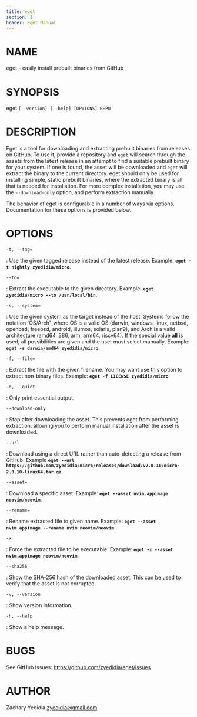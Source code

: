 ```yaml
---
title: eget
section: 1
header: Eget Manual
---
```


# NAME
  eget - easily install prebuilt binaries from GitHub

# SYNOPSIS
  eget `[--version] [--help] [OPTIONS] REPO`

# DESCRIPTION
  Eget is a tool for downloading and extracting prebuilt binaries from releases
  on GitHub. To use it, provide a repository and `eget` will search through the
  assets from the latest release in an attempt to find a suitable prebuilt
  binary for your system. If one is found, the asset will be downloaded and
  `eget` will extract the binary to the current directory. eget should only be
  used for installing simple, static prebuilt binaries, where the extracted
  binary is all that is needed for installation. For more complex installation,
  you may use the `--download-only` option, and perform extraction manually.

  The behavior of eget is configurable in a number of ways via options.
  Documentation for these options is provided below.

# OPTIONS
  `-t, --tag=`

:    Use the given tagged release instead of the latest release. Example: **`eget -t nightly zyedidia/micro`**.

  `--to=`

:    Extract the executable to the given directory. Example: **`eget zyedidia/micro --to /usr/local/bin`**.

  `-s, --system=`

:    Use the given system as the target instead of the host. Systems follow the notation 'OS/Arch', where OS is a valid OS (darwin, windows, linux, netbsd, openbsd, freebsd, android, illumos, solaris, plan9), and Arch is a valid architecture (amd64, 386, arm, arm64, riscv64). If the special value **all** is used, all possibilities are given and the user must select manually. Example: **`eget -s darwin/amd64 zyedidia/micro`**.

  `-f, --file=`

:    Extract the file with the given filename. You may want use this option to extract non-binary files. Example: **`eget -f LICENSE zyedidia/micro`**.

  `-q, --quiet`

:    Only print essential output.

  `--download-only`

:    Stop after downloading the asset. This prevents eget from performing extraction, allowing you to perform manual installation after the asset is downloaded.

  `--url`

:    Download using a direct URL rather than auto-detecting a release from GitHub. Example **`eget --url https://github.com/zyedidia/micro/releases/download/v2.0.10/micro-2.0.10-linux64.tar.gz`**.

  `--asset=`

:    Download a specific asset. Example: **`eget --asset nvim.appimage neovim/neovim`**.

  `--rename=`

:    Rename extracted file to given name. Example: **`eget --asset nvim.appimage --rename nvim neovim/neovim`**.

  `-x`

:    Force the extracted file to be executable. Example: **`eget -x --asset nvim.appimage neovim/neovim`**.

  `--sha256`

:    Show the SHA-256 hash of the downloaded asset. This can be used to verify that the asset is not corrupted.

  `-v, --version`

:    Show version information.

  `-h, --help`

:    Show a help message.

# BUGS

See GitHub Issues: <https://github.com/zyedidia/eget/issues>

# AUTHOR

Zachary Yedidia <zyedidia@gmail.com>
